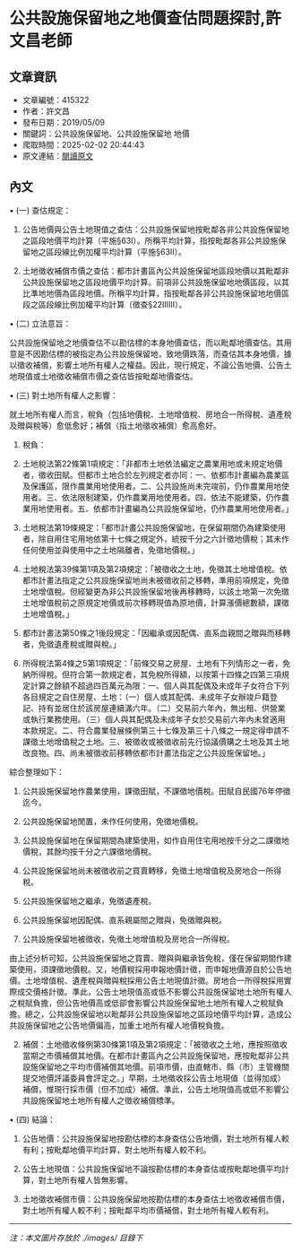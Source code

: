 # 公共設施保留地之地價查估問題探討,許文昌老師

## 文章資訊
- 文章編號：415322
- 作者：許文昌
- 發布日期：2019/05/09
- 關鍵詞：公共設施保留地、公共設施保留地 地價
- 爬取時間：2025-02-02 20:44:43
- 原文連結：[閱讀原文](https://real-estate.get.com.tw/Columns/detail.aspx?no=415322)

## 內文
• (一) 查估規定：

1. 公告地價與公告土地現值之查估：公共設施保留地按毗鄰各非公共設施保留地之區段地價平均計算（平施§63Ⅰ）。所稱平均計算，指按毗鄰各非公共設施保留地之區段線比例加權平均計算（平施§63Ⅱ）。

2. 土地徵收補償市價之查估：都市計畫區內公共設施保留地區段地價以其毗鄰非公共設施保留地之區段地價平均計算。前項非公共設施保留地地價區段，以其比準地地價為區段地價。所稱平均計算，指按毗鄰各非公共設施保留地地價區段之區段線比例加權平均計算（徵查§22ⅠⅡⅢ）。

• (二) 立法意旨：

公共設施保留地之地價查估不以勘估標的本身地價查估，而以毗鄰地價查估。其用意是不因勘估標的被指定為公共設施保留地，致地價跌落，而查估其本身地價，據以徵收補償，影響土地所有權人之權益。因此，現行規定，不論公告地價、公告土地現值或土地徵收補償市價之查估皆按毗鄰地價查估。

• (三) 對土地所有權人之影響：

就土地所有權人而言，稅負（包括地價稅、土地增值稅、房地合一所得稅、遺產稅及贈與稅等）愈低愈好；補償（指土地徵收補償）愈高愈好。

1. 稅負：

1. 土地稅法第22條第1項規定：「非都市土地依法編定之農業用地或未規定地價者，徵收田賦。但都市土地合於左列規定者亦同：一、依都市計畫編為農業區及保護區，限作農業用地使用者。二、公共設施尚未完竣前，仍作農業用地使用者。三、依法限制建築，仍作農業用地使用者。四、依法不能建築，仍作農業用地使用者。五、依都市計畫編為公共設施保留地，仍作農業用地使用者。」

2. 土地稅法第19條規定：「都市計畫公共設施保留地，在保留期間仍為建築使用者，除自用住宅用地依第十七條之規定外，統按千分之六計徵地價稅；其未作任何使用並與使用中之土地隔離者，免徵地價稅。」

3. 土地稅法第39條第1項及第2項規定：「被徵收之土地，免徵其土地增值稅。依都市計畫法指定之公共設施保留地尚未被徵收前之移轉，準用前項規定，免徵土地增值稅。但經變更為非公共設施保留地後再移轉時，以該土地第一次免徵土地增值稅前之原規定地價或前次移轉現值為原地價，計算漲價總數額，課徵土地增值稅。」

4. 都市計畫法第50條之1後段規定：「因繼承或因配偶、直系血親間之贈與而移轉者，免徵遺產稅或贈與稅。」

5. 所得稅法第4條之5第1項規定：「前條交易之房屋、土地有下列情形之一者，免納所得稅。但符合第一款規定者，其免稅所得額，以按第十四條之四第三項規定計算之餘額不超過四百萬元為限：一、個人與其配偶及未成年子女符合下列各目規定之自住房屋、土地：（一）個人或其配偶、未成年子女辦竣戶籍登記、持有並居住於該房屋連續滿六年。（二）交易前六年內，無出租、供營業或執行業務使用。（三）個人與其配偶及未成年子女於交易前六年內未曾適用本款規定。二、符合農業發展條例第三十七條及第三十八條之一規定得申請不課徵土地增值稅之土地。三、被徵收或被徵收前先行協議價購之土地及其土地改良物。四、尚未被徵收前移轉依都市計畫法指定之公共設施保留地。」

綜合整理如下：

1. 公共設施保留地作農業使用，課徵田賦，不課徵地價稅。田賦自民國76年停徵迄今。

2. 公共設施保留地閒置，未作任何使用，免徵地價稅。

3. 公共設施保留地在保留期間為建築使用，如作自用住宅用地按千分之二課徵地價稅，其餘均按千分之六課徵地價稅。

4. 公共設施保留地尚未被徵收前之買賣轉移，免徵土地增值稅及房地合一所得稅。

5. 公共設施保留地之繼承，免徵遺產稅。

6. 公共設施保留地因配偶、直系親屬間之贈與，免徵贈與稅。

7. 公共設施保留地被徵收，免徵土地增值稅及房地合一所得稅。

由上述分析可知，公共設施保留地之買賣、贈與與繼承皆免稅，僅在保留期間作建築使用，須課徵地價稅。又，地價稅採用申報地價計徵，而申報地價源自於公告地價。土地增值稅、遺產稅與贈與稅採用公告土地現值計徵。房地合一所得稅採用實際成交價格計徵。準此，公告土地現值高或低不影響公共設施保留地土地所有權人之稅賦負擔，但公告地價高或低卻會影響公共設施保留地土地所有權人之稅賦負擔。總之，公共設施保留地以毗鄰非公共設施保留地之區段地價平均計算，造成公共設施保留地之公告地價偏高，加重土地所有權人地價稅負擔。

2. 補償：土地徵收條例第30條第1項及第2項規定：「被徵收之土地，應按照徵收當期之市價補償其地價。在都市計畫區內之公共設施保留地，應按毗鄰非公共設施保留地之平均市價補償其地價。前項市價，由直轄市、縣（市）主管機關提交地價評議委員會評定之。」早期，土地徵收採公告土地現值（並得加成）補償，惟現行採市價（但不加成）補償。準此，公告土地現值高或低不影響公共設施保留地土地所有權人之徵收補償標準。

• (四) 結論：

1. 公告地價：公共設施保留地按勘估標的本身查估公告地價，對土地所有權人較有利；按毗鄰地價平均計算，對土地所有權人較不利。

2. 公告土地現值：公共設施保留地不論按勘估標的本身查估或按毗鄰地價平均計算，對土地所有權人皆無影響。

3. 土地徵收補償市價：公共設施保留地按勘估標的本身查估土地徵收補償市價，對土地所有權人較不利；按毗鄰平均市價補償，對土地所有權人較有利。
---
*注：本文圖片存放於 ./images/ 目錄下*
